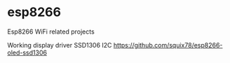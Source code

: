 # esp8266
Esp8266 WiFi related projects

Working display driver SSD1306 I2C 
https://github.com/squix78/esp8266-oled-ssd1306 
